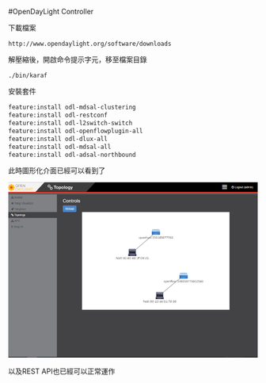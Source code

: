 #OpenDayLight Controller

下載檔案  

    http://www.opendaylight.org/software/downloads

解壓縮後，開啟命令提示字元，移至檔案目錄

    ./bin/karaf
    
安裝套件

    feature:install odl-mdsal-clustering
    feature:install odl-restconf
    feature:install odl-l2switch-switch
    feature:install odl-openflowplugin-all
    feature:install odl-dlux-all
    feature:install odl-mdsal-all
    feature:install odl-adsal-northbound
    
此時圖形化介面已經可以看到了

![topo](https://github.com/ChouJustice/SDN-Project/blob/master/Images/topo.png)

以及REST API也已經可以正常運作
